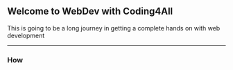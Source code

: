 ## Welcome to WebDev with Coding4All

This is going to be a long journey in getting a complete hands on with web development

---

### How